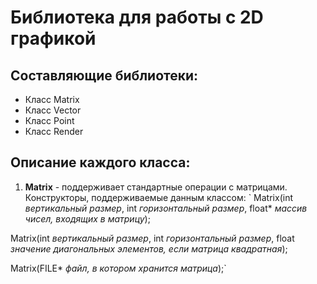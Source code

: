 # Библиотека для работы с 2D графикой
## Составляющие библиотеки:
+ Класс Matrix
+ Класс Vector
+ Класс Point
+ Класс Render

## Описание каждого класса:
1. **Matrix** - поддерживает стандартные операции с матрицами. Конструкторы, поддерживаемые данным классом:
`
Matrix(int *вертикальный размер*, int *горизонтальный размер*, float* *массив чисел, входящих в матрицу*);

Matrix(int *вертикальный размер*, int *горизонтальный размер*, float *значение диагональных элементов, если матрица квадратная*);

Matrix(FILE* *файл, в котором хранится матрица*);`  


